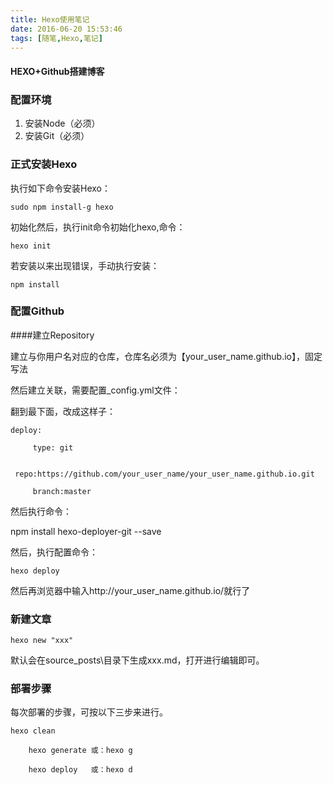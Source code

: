 ```yaml
---
title: Hexo使用笔记
date: 2016-06-20 15:53:46
tags: [随笔,Hexo,笔记]
---
```

#### HEXO+Github搭建博客

<!--more-->

### 配置环境
1. 安装Node（必须）
2. 安装Git（必须）

### 正式安装Hexo

执行如下命令安装Hexo：

    sudo npm install-g hexo

初始化然后，执行init命令初始化hexo,命令：

    hexo init

若安装以来出现错误，手动执行安装：	
    
	npm install

### 配置Github

####建立Repository

建立与你用户名对应的仓库，仓库名必须为【your_user_name.github.io】，固定写法

然后建立关联，需要配置_config.yml文件：

翻到最下面，改成这样子：

    deploy:
    
         type: git
    
         repo:https://github.com/your_user_name/your_user_name.github.io.git
    
         branch:master

然后执行命令：

npm install hexo-deployer-git --save

然后，执行配置命令：

    hexo deploy

然后再浏览器中输入http://your_user_name.github.io/就行了

### 新建文章

    hexo new "xxx"
默认会在source\_posts\目录下生成xxx.md，打开进行编辑即可。

### 部署步骤

每次部署的步骤，可按以下三步来进行。
		
	hexo clean 
    
        hexo generate 或：hexo g
    
        hexo deploy   或：hexo d



